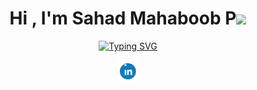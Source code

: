 <h1 align="center"><b>Hi , I'm Sahad Mahaboob P</b><img src="https://media.giphy.com/media/3ohhwMDyS6rv3sB8yI/giphy.gif" width="38"></h1>

<p align="center">
  <a href="https://git.io/typing-svg"><img src="https://readme-typing-svg.herokuapp.com?font=Fira+Code&weight=600&size=22&pause=1000&color=2D8FE1&center=true&vCenter=true&width=500&height=70&lines=BTech+IT+Graduate;Self-learning+Developer;Curious+tech+enthusiast;Love+to+learn+new+stuffs...%3C3" alt="Typing SVG" /></a>
</p>

<!-- Social icons section -->
<p align="center">
  <a href="https://www.linkedin.com/in/sahadmahaboobp"><img width="35px" alt="LinkedIn" title="LinkedIn" src="/files/mdImages/Linkedin.gif" target="_blank"></a>
  <a href="https://twitter.com/sahadmahaboob"><img width="35px" alt="Twitter" title="Twitter" src="




❖ BTech Degree in Information Technology from CUSAT.

❖ Proficient in HTML(5), CSS(3), JavaScript, Bootstrap, jQuery, and C programming.

❖ Self-learning developer with a passion for technology.

❖ Curious tech enthusiast, constantly exploring new advancements.


<!---
sahadcmd/sahadcmd is a ✨ special ✨ repository because its `README.md` (this file) appears on your GitHub profile.
You can click the Preview link to take a look at your changes.
--->
